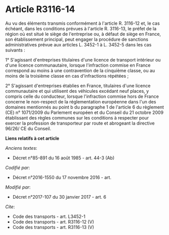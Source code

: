 # Article R3116-14

Au vu des éléments transmis conformément à l'article R. 3116-12 et, le cas échéant, dans les conditions prévues à l'article
R. 3116-13, le préfet de la région où est situé le siège de l'entreprise ou, à défaut de siège en France, son établissement
principal, peut engager la procédure de sanctions administratives prévue aux articles L. 3452-1 à L. 3452-5 dans les cas
suivants : 

1° S'agissant d'entreprises titulaires d'une licence de transport intérieur ou d'une licence communautaire, lorsque
l'infraction commise en France correspond au moins à une contravention de la cinquième classe, ou au moins de la troisième
classe en cas d'infractions répétées ; 

2° S'agissant d'entreprises établies en France, titulaires d'une licence communautaire et qui utilisent des véhicules
excédant neuf places, y compris celle du conducteur, lorsque l'infraction commise hors de France concerne le non-respect de
la réglementation européenne dans l'un des domaines mentionnés au point b du paragraphe 1 de l'article 6 du règlement (CE) n°
1071/2009 du Parlement européen et du Conseil du 21 octobre 2009 établissant des règles communes sur les conditions à
respecter pour exercer la profession de transporteur par route et abrogeant la directive 96/26/ CE du Conseil.

**Liens relatifs à cet article**

_Anciens textes_:

  - Décret n°85-891 du 16 août 1985 - art. 44-3 (Ab)

_Codifié par_:

  - Décret n°2016-1550 du 17 novembre 2016 - art.

_Modifié par_:

  - Décret n°2017-107 du 30 janvier 2017 - art. 6

_Cite_:

  - Code des transports - art. L3452-1
  - Code des transports - art. R3116-12 (V)
  - Code des transports - art. R3116-13 (V)
